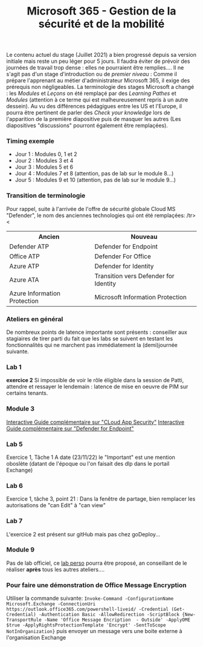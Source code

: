 ﻿---
ref: msms101
title: Microsoft 365 - Gestion de la sécurité et de la mobilité
goDeploy: true
o365: true
---
<div id="conseils">
Le contenu actuel du stage (Juillet 2021) a bien progressé depuis sa version initiale mais reste un peu léger pour 5 jours.
Il faudra éviter de prévoir des journées de travail trop dense : elles ne pourraient être remplies....
Il ne s'agit pas d'un stage d'introduction ou de <i>premier niveau</i> : Comme il prépare l'apprenant au métier d'administrateur Microsoft 365, il exige des prérequis non négligeables.
La terminologie des stages Microsoft a changé : les <i>Modules</i> et <i>Leçons</i> on été remplaçé par des <i>Learning Pathes</i> et <i>Modules</i> (attention à ce terme qui est malheureusement repris à un autre dessein).
Au vu des différences pédagigues entre les US et l'Europe, il pourra être pertinent de parler des <i>Check your knowledge</i> lors de l'apparition de la première diapositive puis de masquer les autres (Les diapositives "discussions" pourront également être remplaçées).
<h3>Timing exemple</h3>
<ul>
<li>Jour 1 : Modules 0, 1 et 2
<li>Jour 2 : Modules 3  et 4
<li>Jour 3 : Modules 5 et 6
<li>Jour 4 : Modules 7 et 8 (attention, pas de lab sur le module 8...)
<li>Jour 5 : Modules 9 et 10 (attention, pas de lab sur le module 9...)
</ul>
  <h3>Transition de terminologie</h3>
  Pour rappel, suite à l'arrivée de l'offre de sécurité globale Cloud MS "Defender", le nom des anciennes technologies qui ont été remplaçées:
  <table><tr><th>Ancien</th><th>Nouveau</th></tr>
  <tr><td>Defender ATP</td><td>Defender for Endpoint</td>/tr>
  <tr><td>Office ATP</td><td>Defender For Office</td></tr>
  <tr><td>Azure ATP</td><td>Defender for Identity</td><</tr>
  <tr><td>Azure ATA</td><td>Transition vers Defender for Identity</td></tr>
    <tr><td>Azure Information Protection</td><td>Microsoft Information Protection</td></tr>
  </table>
  <h3>Ateliers en général</h3>
  De nombreux points de latence importante sont présents : conseiller aux stagiaires de tirer parti du fait que les labs se suivent en testant les fonctionnalités qui ne marchent pas immédiatement la (demi)journée suivante.
 <h3>Lab 1</h3>
 <b>exercice 2</b>
 Si impossible de voir le rôle éligible dans la session de Patti, attendre et ressayer le lendemain : latence de mise en oeuvre de PIM sur certains tenants.
<h3>Module 3</h3>
 <a href="https://mslearn.cloudguides.com/en-us/guides/Protect%20and%20control%20information%20with%20Microsoft%20Cloud%20App%20Security" target="_blank">Interactive Guide complémentaire sur "CLoud App Security"</a>
 <a href="https://mslearn.cloudguides.com/guides/Investigate%20and%20remediate%20threats%20with%20Microsoft%20Defender%20for%20Endpoint" target="_blank">Interactive Guide complémentaire sur "Defender for Endpoint"</a>
<h3>Lab 5</h3>
Exercice 1, Tâche 1 A date (23/11/22) le "Important" est une mention oboslète (datant de l'époque ou l'on faisait des dlp dans le portail Exchange)
<h3>Lab 6</h3>
Exercice 1, tâche 3, point 21 : Dans la fenêtre de partage, bien remplacer les autorisations de "can Edit" à "can view"
<h3>Lab 7</h3>
L'exercice 2 est présent sur gitHub mais pas chez goDeploy...
<h3>Module 9</h3>
Pas de lab officiel, ce <a href="https://github.com/renaudwangler/ib/blob/master/extra/windowsAutopilot.md#lab--mise-en-place-dun-test-windows-autopilot" target="_blank">lab perso</a> pourra être proposé, an conseillant de le réaliser <b>après</b> tous les autres ateliers....  
<h3>Pour faire une démonstration de Office Message Encryption</h3>
Utiliser la commande suivante:
<code>Invoke-Command -ConfigurationName Microsoft.Exchange -ConnectionUri https://outlook.office365.com/powershell-liveid/ -Credential (Get-Credential) -Authentication Basic -AllowRedirection -ScriptBlock {New-TransportRule -Name 'Office Message Encription  - Outside' -ApplyOME $true -ApplyRightsProtectionTemplate 'Encrypt' -SentToScope NotInOrganization}</code>
puis envoyer un message vers une boite externe à l'organisation Exchange
</div>